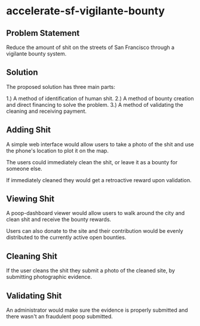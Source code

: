 # accelerate-sf-vigilante-bounty

## Problem Statement

Reduce the amount of shit on the streets of San Francisco through a vigilante bounty system.

## Solution

The proposed solution has three main parts:

1.) A method of identification of human shit.
2.) A method of bounty creation and direct financing to solve the problem.
3.) A method of validating the cleaning and receiving payment.


## Adding Shit

A simple web interface would allow users to take a photo of the shit and use the phone's location to plot it on the map.

The users could immediately clean the shit, or leave it as a bounty for someone else.

If immediately cleaned they would get a retroactive reward upon validation.

## Viewing Shit

A poop-dashboard viewer would allow users to walk around the city and clean shit and receive the bounty rewards.

Users can also donate to the site and their contribution would be evenly distributed to the currently active open bounties.

## Cleaning Shit

If the user cleans the shit they submit a photo of the cleaned site, by submitting photographic evidence.

## Validating Shit

An administrator would make sure the evidence is properly submitted and there wasn't an fraudulent poop submitted.




